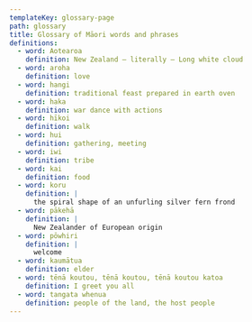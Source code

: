 ```yaml
---
templateKey: glossary-page
path: glossary
title: Glossary of Māori words and phrases
definitions:
  - word: Aotearoa
    definition: New Zealand – literally – Long white cloud
  - word: aroha
    definition: love
  - word: hangi
    definition: traditional feast prepared in earth oven
  - word: haka
    definition: war dance with actions
  - word: hīkoi
    definition: walk
  - word: hui
    definition: gathering, meeting
  - word: iwi
    definition: tribe
  - word: kai
    definition: food
  - word: koru
    definition: |
      the spiral shape of an unfurling silver fern frond
  - word: pākehā
    definition: |
      New Zealander of European origin
  - word: pōwhiri
    definition: |
      welcome
  - word: kaumātua
    definition: elder
  - word: tēnā koutou, tēnā koutou, tēnā koutou katoa
    definition: I greet you all
  - word: tangata whenua
    definition: people of the land, the host people
---
```

